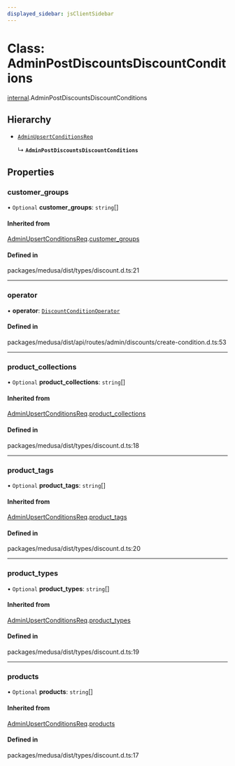 ```yaml
---
displayed_sidebar: jsClientSidebar
---
```


# Class: AdminPostDiscountsDiscountConditions

[internal](../modules/internal.md).AdminPostDiscountsDiscountConditions

## Hierarchy

- [`AdminUpsertConditionsReq`](internal.AdminUpsertConditionsReq.md)

  ↳ **`AdminPostDiscountsDiscountConditions`**

## Properties

### customer\_groups

• `Optional` **customer\_groups**: `string`[]

#### Inherited from

[AdminUpsertConditionsReq](internal.AdminUpsertConditionsReq.md).[customer_groups](internal.AdminUpsertConditionsReq.md#customer_groups)

#### Defined in

packages/medusa/dist/types/discount.d.ts:21

___

### operator

• **operator**: [`DiscountConditionOperator`](../enums/internal.DiscountConditionOperator.md)

#### Defined in

packages/medusa/dist/api/routes/admin/discounts/create-condition.d.ts:53

___

### product\_collections

• `Optional` **product\_collections**: `string`[]

#### Inherited from

[AdminUpsertConditionsReq](internal.AdminUpsertConditionsReq.md).[product_collections](internal.AdminUpsertConditionsReq.md#product_collections)

#### Defined in

packages/medusa/dist/types/discount.d.ts:18

___

### product\_tags

• `Optional` **product\_tags**: `string`[]

#### Inherited from

[AdminUpsertConditionsReq](internal.AdminUpsertConditionsReq.md).[product_tags](internal.AdminUpsertConditionsReq.md#product_tags)

#### Defined in

packages/medusa/dist/types/discount.d.ts:20

___

### product\_types

• `Optional` **product\_types**: `string`[]

#### Inherited from

[AdminUpsertConditionsReq](internal.AdminUpsertConditionsReq.md).[product_types](internal.AdminUpsertConditionsReq.md#product_types)

#### Defined in

packages/medusa/dist/types/discount.d.ts:19

___

### products

• `Optional` **products**: `string`[]

#### Inherited from

[AdminUpsertConditionsReq](internal.AdminUpsertConditionsReq.md).[products](internal.AdminUpsertConditionsReq.md#products)

#### Defined in

packages/medusa/dist/types/discount.d.ts:17
